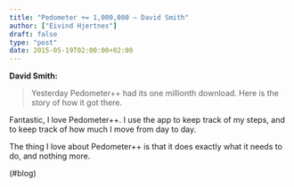 ```yaml
---
title: "Pedometer += 1,000,000 – David Smith"
author: ["Eivind Hjertnes"]
draft: false
type: "post"
date: 2015-05-19T02:00:00+02:00
---
```


**David Smith:**

> Yesterday Pedometer++ had its one millionth download. Here is the
> story of how it got there.

Fantastic, I love Pedometer++. I use the app to keep track of my steps,
and to keep track of how much I move from day to day.

The thing I love about Pedometer++ is that it does exactly what it needs
to do, and nothing more.

(#blog)
